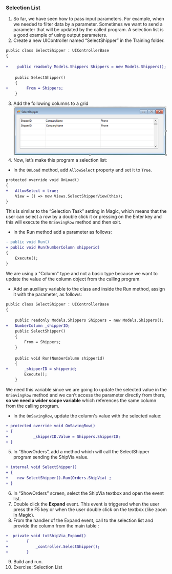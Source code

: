 ﻿### Selection List

1.	So far, we have seen how to pass input parameters. For example, when we needed to filter data by a parameter. Sometimes we want to send a parameter that will be updated by the called program. A selection list is a good example of using output parameters.
2.	Create a new UIController named “SelectShipper” in the Training folder.
```diff 
public class SelectShipper : UIControllerBase
{

+    public readonly Models.Shippers Shippers = new Models.Shippers();

    public SelectShipper()
    {
+        From = Shippers;
    }
```
3.	Add the following columns to a grid
![Select Shippers Design](Select_Shippers_Design.png)
4.	Now, let’s make this program a selection list:
* In the `OnLoad` method, add `AllowSelect` property and set it to `True`.
```diff 
protected override void OnLoad()
{
+   AllowSelect = true;
    View = () => new Views.SelectShipperView(this);
}
```
This is similar to the “Selection Task” setting in Magic, which means that the user can select a row by a double click it or pressing on the Enter key and this will execute the `OnSavingRow` method and then exit.
* In the Run method add a parameter as follows:
```diff
- public void Run()
+ public void Run(NumberColumn shipperid)
{
    Execute();
}

```
We are using a "Column" type and not a basic type because we want to update the value of the column object from the calling program.

* Add an auxiliary variable to the class and inside the Run method, assign it with the parameter, as follows:

```diff 
public class SelectShipper : UIControllerBase
{

    public readonly Models.Shippers Shippers = new Models.Shippers();
+   NumberColumn _shipperID;
    public SelectShipper()
    {
        From = Shippers;
    }

    public void Run(NumberColumn shipperid)
    {
+       _shipperID = shipperid;
        Execute();
    }
```

We need this variable since we are going to update the selected value in the `OnSavingRow` method and we can’t access the parameter directly from there, **so we need a wider scope variable** which references the same column from the calling program. 
* In the `OnSavingRow`, update the column's value with the selected value:

```diff
+ protected override void OnSavingRow()
+ {
+           _shipperID.Value = Shippers.ShipperID;
+ }
```

5.	In “ShowOrders”, add a method which will call the SelectShipper program sending the ShipVia value.
```diff 
+ internal void SelectShipper()
+ {
+    new SelectShipper().Run(Orders.ShipVia) ;
+ }
```  
6.	In “ShowOrders” screen, select the ShipVia textbox and open the event list.
7.	Double click the **Expand** event. This event is triggered when the user press the F5 key or when the user double click on the textbox (like zoom in Magic).
8.	From the handler of the Expand event, call to the selection list and provide the  column from the main table :
```diff
+  private void txtShipVia_Expand()
+        {
+            _controller.SelectShipper();
+        }
```
9.	Build and run.
10. Exercise: Selection List

